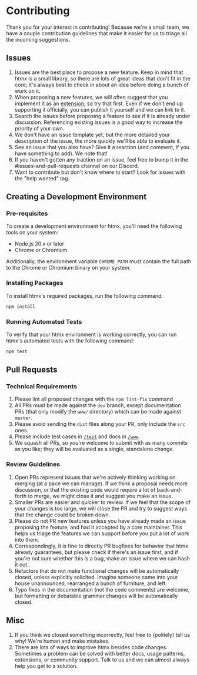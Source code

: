 # Contributing
Thank you for your interest in contributing! Because we're a small team, we have a couple contribution guidelines that make it easier for us to triage all the incoming suggestions.

## Issues
1. Issues are the best place to propose a new feature. Keep in mind that htmx is a small library, so there are lots of great ideas that don't fit in the core; it's always best to check in about an idea before doing a bunch of work on it.
1. When proposing a new features, we will often suggest that you implement it as an [extension](https://extensions.htmx.org), so try that first. Even if we don't end up supporting it officially, you can publish it yourself and we can link to it.
1. Search the issues before proposing a feature to see if it is already under discussion. Referencing existing issues is a good way to increase the priority of your own.
1. We don't have an issue template yet, but the more detailed your description of the issue, the more quickly we'll be able to evaluate it.
1. See an issue that you also have? Give it a reaction (and comment, if you have something to add). We note that!
1. If you haven't gotten any traction on an issue, feel free to bump it in the #issues-and-pull-requests channel on our Discord.
1. Want to contribute but don't know where to start? Look for issues with the "help wanted" tag.

## Creating a Development Environment
### Pre-requisites
To create a development environment for htmx, you'll need the following tools on your system:

- Node.js 20.x or later
- Chrome or Chromium

Additionally, the environment variable `CHROME_PATH` must contain the full path to the Chrome or Chromium binary on your system.

### Installing Packages
To install htmx's required packages, run the following command:

```bash
npm install
```

### Running Automated Tests
To verify that your htmx environment is working correctly, you can run htmx's automated tests with the following command:

```bash
npm test
```

## Pull Requests
### Technical Requirements
1. Please lint all proposed changes with the `npm lint-fix` command
1. All PRs must be made against the `dev` branch, except documentation PRs (that only modify the `www/` directory) which can be made against `master`.
1. Please avoid sending the `dist` files along your PR, only include the `src` ones.
1. Please include test cases in [`/test`](https://github.com/bigskysoftware/htmx/tree/dev/test) and docs in [`/www`](https://github.com/bigskysoftware/htmx/tree/dev/www).
1. We squash all PRs, so you're welcome to submit with as many commits as you like; they will be evaluated as a single, standalone change.

### Review Guidelines
1. Open PRs represent issues that we're actively thinking working on merging (at a pace we can manage). If we think a proposal needs more discussion, or that the existing code would require a lot of back-and-forth to merge, we might close it and suggest you make an issue.
1. Smaller PRs are easier and quicker to review. If we feel that the scope of your changes is too large, we will close the PR and try to suggest ways that the change could be broken down.
1. Please do not PR new features unless you have already made an issue proposing the feature, and had it accepted by a core maintainer. This helps us triage the features we can support before you put a lot of work into them.
1. Correspondingly, it is fine to directly PR bugfixes for behavior that htmx already guarantees, but please check if there's an issue first, and if you're not sure whether this *is* a bug, make an issue where we can hash it out..
1. Refactors that do not make functional changes will be automatically closed, unless explicitly solicited. Imagine someone came into your house unannounced, rearranged a bunch of furniture, and left.
1. Typo fixes in the documentation (not the code comments) are welcome, but formatting or debatable grammar changes will be automatically closed.

## Misc
1. If you think we closed something incorrectly, feel free to (politely) tell us why! We're human and make mistakes.
1. There are lots of ways to improve htmx besides code changes. Sometimes a problem can be solved with better docs, usage patterns, extensions, or community support. Talk to us and we can almost always help you get to a solution.
